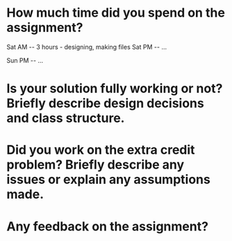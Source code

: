 # How much time did you spend on the assignment?

Sat AM -- 3 hours - designing, making files
Sat PM -- ...

Sun PM -- ...

# Is your solution fully working or not? Briefly describe design decisions and class structure.

# Did you work on the extra credit problem? Briefly describe any issues or explain any assumptions made.

# Any feedback on the assignment?